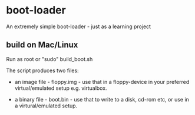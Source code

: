 # boot-loader
An extremely simple boot-loader - just as a learning project

## build on Mac/Linux

Run as root or "sudo" build_boot.sh

The script produces two files:

* an image file - floppy.img - use that in a floppy-device in your preferred virtual/emulated setup e.g. virtualbox.

* a binary file - boot.bin - use that to write to a disk, cd-rom etc, or use in a virtural/emulated setup.


